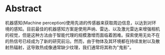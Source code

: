 # Abstract

机器感知(Machine perception)使用先进的传感器来获取周边信息，以达到对环境的感知。目前最佳的机器感知方案是使用声纳、雷达、以及激光雷达来增强相机的视觉，但是这种方法由于智能代理的规模激增而面临着困难。探索使用无处不在的热信号已经成为了新的研究前沿。然而，由于物体及其环境都在持续发射以及散射热辐射，这导致热成像通常缺少纹理，我们通常将其称为"鬼影"。

